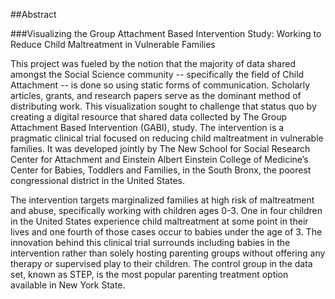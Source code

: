 ##Abstract

###Visualizing the Group Attachment Based Intervention Study: Working to Reduce Child Maltreatment in Vulnerable Families


This project was fueled by the notion that the majority of data shared amongst the Social Science community -- specifically the field of Child Attachment -- is done so using static forms of communication. Scholarly articles, grants, and research papers serve as the dominant method of distributing work. This visualization sought to challenge that status quo by creating a digital resource that shared data collected by The Group Attachment Based Intervention (GABI), study. The intervention is a pragmatic clinical trial focused on reducing child maltreatment in vulnerable families. It was developed jointly by The New School for Social Research Center for Attachment and Einstein Albert Einstein College of Medicine’s Center for Babies, Toddlers and Families, in the South Bronx, the poorest congressional district in the United States. 

The intervention targets marginalized families at high risk of maltreatment and abuse, specifically working with children ages 0-3. One in four children in the United States experience child maltreatment at some point in their lives and one fourth of those cases occur to babies under the age of 3. The innovation behind this clinical trial surrounds including babies in the intervention rather than solely hosting parenting groups without offering any therapy or supervised play to their children. The control group in the data set, known as STEP, is the most popular parenting treatment option available in New York State.



